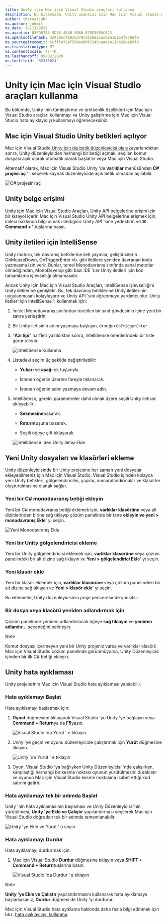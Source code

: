 ```yaml
---
title: Unity için Mac için Visual Studio araçları kullanma
description: Bu kılavuzda, Unity uzantısı için Mac için Visual Studio Araçları 'nın nasıl kullanılacağı açıklanmaktadır
author: therealjohn
ms.author: johmil
ms.date: 12/13/2019
ms.assetid: 83FDD7A3-5D16-4B4B-9080-078E3FB5C623
ms.openlocfilehash: 4247e5cfb936d79c2b2bea5ac68a16164f0c0ef0
ms.sourcegitcommit: 6cfffa72af599a9d667249caaaa411bb28ea69fd
ms.translationtype: MT
ms.contentlocale: tr-TR
ms.lasthandoff: 09/02/2020
ms.locfileid: "89315024"
---
```

# <a name="using-visual-studio-for-mac-tools-for-unity"></a>Unity için Mac için Visual Studio araçları kullanma

Bu bölümde, Unity 'nin tümleştirme ve üretkenlik özellikleri için Mac için Visual Studio araçları kullanmayı ve Unity geliştirme için Mac için Visual Studio hata ayıklayıcıyı kullanmayı öğreneceksiniz.

## <a name="opening-unity-scripts-in-visual-studio-for-mac"></a>Mac için Visual Studio Unity betikleri açılıyor

Mac için Visual Studio [Unity için dış betik düzenleyicisi olarak](setup-vsmac-tools-unity.md#configure-unity-for-use-with-visual-studio-for-mac)ayarlandıktan sonra, Unity düzenleyiciden herhangi bir betiği açmak, seçilen komut dosyası açık olarak otomatik olarak başlatılır veya Mac için Visual Studio.

Alternatif olarak, Mac için Visual Studio Unity 'de **varlıklar** menüsünden **C# projesi aç** ' ı seçerek kaynak düzenleyicide açık betik olmadan açılabilir.

![C# projesini aç](media/using-vsmac-tools-unity-image1.png)

## <a name="unity-documentation-access"></a>Unity belge erişimi

Unity için Mac için Visual Studio Araçları, Unity API belgelerine erişim için bir kısayol içerir. Mac için Visual Studio Unity API belgelerine erişmek için, imleci hakkında bilgi almak istediğiniz Unity API 'sine yerleştirin ve **⌘ Command + '** tuşlarına basın.

## <a name="intellisense-for-unity-messages"></a>Unity iletileri için IntelliSense
Unity motoru, tek davranış betiklerine ileti yayınlar, geliştiricilerin OnMouseDown, OnTriggerEnter vb. gibi iletilere yeniden davranan kodu yazmasına izin verir. Bunlar, temel Monodavranış sınıfında sanal metotlar olmadığından, MonoDevelop gibi bazı IDE 'Ler Unity iletileri için kod tamamlama işlevselliği olmamasıdır.

Ancak Unity için Mac için Visual Studio Araçları, IntelliSense işlevselliğini Unity iletilerine genişletir. Bu, tek davranış betiklerine Unity iletilerinin uygulanmasını kolaylaştırır ve Unity API 'sini öğrenmeye yardımcı olur. Unity iletileri için IntelliSense 'i kullanmak için:

1. İmleci Monodavranış sınıfından türetilen bir sınıf gövdesinin içine yeni bir satıra yerleştirin.

2. Bir Unity iletisinin adını yazmaya başlayın, örneğin `OnTriggerEnter` .

3. "**Azı tipi**" harfleri yazıldıktan sonra, IntelliSense önerilerindeki bir liste görüntülenir.

   ![IntelliSense Kullanma](media/using-vsmac-tools-unity-image2.png)

4. Listedeki seçim üç şekilde değiştirilebilir:

   * **Yukarı** ve **aşağı** ok tuşlarıyla.

   * İstenen öğenin üzerine fareyle tıklanarak.

   * İstenen öğenin adını yazmaya devam edin.

5. IntelliSense, gerekli parametreler dahil olmak üzere seçili Unity iletisini ekleyebilir:

   * **Sekmesine**basarak.

   * **Return**tuşuna basarak.

   * Seçili öğeye çift tıklayarak.

   ![IntelliSense 'den Unity iletisi Ekle](media/using-vsmac-tools-unity-image3.png)

## <a name="adding-new-unity-files-and-folders"></a>Yeni Unity dosyaları ve klasörleri ekleme

Unity düzenleyicisinde bir Unity projesine her zaman yeni dosyalar ekleyebilmeniz için Mac için Visual Studio, Visual Studio içinden kolayca yeni Unity betikleri, gölgelendiriciler, yapılar, numaralandırmalar ve klasörler oluşturulmasına olanak sağlar.

### <a name="add-a-new-c-monobehaviour-script"></a>Yeni bir C# monodavranış betiği ekleyin

Yeni bir C# monodavranış betiği eklemek için, **varlıklar klasörüne** veya alt dizinlerinden birine sağ tıklayıp çözüm panelinde bir tane **ekleyin ve yeni > monodavranış Ekle**' yi seçin.

![Yeni Monodavranış Ekle](media/using-vsmac-tools-unity-image4.png)

### <a name="add-a-new-unity-shader"></a>Yeni bir Unity gölgelendiricisi ekleme

Yeni bir Unity gölgelendiricisi eklemek için, **varlıklar klasörüne** veya çözüm panelindeki bir alt dizine sağ tıklayın ve **Yeni > gölgelendirici Ekle**' yi seçin.

### <a name="add-a-new-folder"></a>Yeni klasör ekle

Yeni bir klasör eklemek için, **varlıklar klasörüne** veya çözüm panelindeki bir alt dizine sağ tıklayın ve **Yeni > klasör ekle**' yi seçin.

Bu eklemeler, Unity düzenleyicisinin proje penceresinde yansıtılır.

### <a name="to-rename-a-file-or-folder"></a>Bir dosya veya klasörü yeniden adlandırmak için
Çözüm panelinde yeniden adlandırılacak öğeye **sağ tıklayın** ve **yeniden adlandır...** seçeneğini belirleyin.

> [!NOTE]
> Komut dosyası içermeyen yeni bir Unity projeniz varsa ve varlıklar klasörü Mac için Visual Studio çözüm panelinde görünmüyorsa, Unity Düzenleyicisi içinden bir ilk C# betiği ekleyin.

## <a name="unity-debugging"></a>Unity hata ayıklaması

Unity projelerinin Mac için Visual Studio hata ayıklaması yapılabilir.

### <a name="start-debugging"></a>Hata ayıklamayı Başlat

Hata ayıklamayı başlatmak için:

1. **Oynat** düğmesine tıklayarak Visual Studio 'yu Unity 'ye bağlayın veya **Command + Return**ya da **F5**yazın.

   ![Visual Studio 'da Yürüt ' e tıklayın](media/using-vsmac-tools-unity-image5.png)

2. Unity 'ye geçin ve oyunu düzenleyicide çalıştırmak için **Yürüt** düğmesine tıklayın.

   ![Unity 'de Yürüt ' e tıklayın](media/using-vsmac-tools-unity-image6.png)

3. Oyun, Visual Studio 'ya bağlıyken Unity Düzenleyicisi 'nde çalışırken, karşılaştığı herhangi bir kesme noktası oyunun yürütülmesini duraklatır ve oyunun Mac için Visual Studio kesme noktasına isabet ettiği kod satırını getirir.

### <a name="start-debugging-in-a-single-step"></a>Hata ayıklamayı tek bir adımda Başlat

Unity 'nin hata ayıklamasının başlaması ve Unity Düzenleyicisi 'nin yürütülmesi, **Unity 'ye Ekle ve Çalıştır** yapılandırması seçilerek Mac için Visual Studio doğrudan tek bir adımda tamamlanabilir.

![Unity 'ye Ekle ve Yürüt ' ü seçin](media/using-vsmac-tools-unity-image8.png)

### <a name="stop-debugging"></a>Hata ayıklamayı Durdur

Hata ayıklamayı durdurmak için:

1. Mac için Visual Studio **Durdur** düğmesine tıklayın veya **SHIFT + Command + Return**tuşlarına basın.

   ![Visual Studio 'da Durdur ' a tıklayın](media/using-vsmac-tools-unity-image7.png)

> [!NOTE]
> **Unity 'ye Ekle ve Çalıştır** yapılandırmasını kullanarak hata ayıklamaya başladıysanız, **Durdur** düğmesi de Unity 'yi durdurur.

Mac için Visual Studio hata ayıklama hakkında daha fazla bilgi edinmek için bkz. [hata ayıklayıcıyı kullanma](debugging.md).
